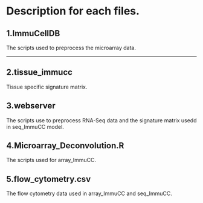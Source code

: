 
Description for each files.
======================================================================================================

1.ImmuCellDB
------------------------------------------------------------------------------------------------------
The scripts used to preprocess the microarray data.

------------------------------------------------------------------------------------------------------

2.tissue_immucc
------------------------------------------------------------------------------------------------------
Tissue specific signature matrix.


3.webserver
------------------------------------------------------------------------------------------------------
The scripts use to preprocess RNA-Seq data and the signature matrix usedd in seq_ImmuCC model.


4.Microarray_Deconvolution.R
------------------------------------------------------------------------------------------------------
The scripts used for array_ImmuCC.


5.flow_cytometry.csv
------------------------------------------------------------------------------------------------------
The flow cytometry data used in array_ImmuCC and seq_ImmuCC.
